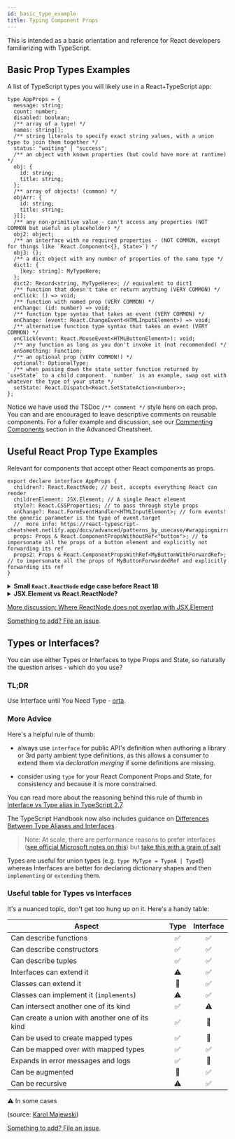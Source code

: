 ```yaml
---
id: basic_type_example
title: Typing Component Props
---
```


This is intended as a basic orientation and reference for React developers familiarizing with TypeScript.

## Basic Prop Types Examples

A list of TypeScript types you will likely use in a React+TypeScript app:

```tsx
type AppProps = {
  message: string;
  count: number;
  disabled: boolean;
  /** array of a type! */
  names: string[];
  /** string literals to specify exact string values, with a union type to join them together */
  status: "waiting" | "success";
  /** an object with known properties (but could have more at runtime) */
  obj: {
    id: string;
    title: string;
  };
  /** array of objects! (common) */
  objArr: {
    id: string;
    title: string;
  }[];
  /** any non-primitive value - can't access any properties (NOT COMMON but useful as placeholder) */
  obj2: object;
  /** an interface with no required properties - (NOT COMMON, except for things like `React.Component<{}, State>`) */
  obj3: {};
  /** a dict object with any number of properties of the same type */
  dict1: {
    [key: string]: MyTypeHere;
  };
  dict2: Record<string, MyTypeHere>; // equivalent to dict1
  /** function that doesn't take or return anything (VERY COMMON) */
  onClick: () => void;
  /** function with named prop (VERY COMMON) */
  onChange: (id: number) => void;
  /** function type syntax that takes an event (VERY COMMON) */
  onChange: (event: React.ChangeEvent<HTMLInputElement>) => void;
  /** alternative function type syntax that takes an event (VERY COMMON) */
  onClick(event: React.MouseEvent<HTMLButtonElement>): void;
  /** any function as long as you don't invoke it (not recommended) */
  onSomething: Function;
  /** an optional prop (VERY COMMON!) */
  optional?: OptionalType;
  /** when passing down the state setter function returned by `useState` to a child component. `number` is an example, swap out with whatever the type of your state */
  setState: React.Dispatch<React.SetStateAction<number>>;
};
```

Notice we have used the TSDoc `/** comment */` style here on each prop. You can and are encouraged to leave descriptive comments on reusable components. For a fuller example and discussion, see our [Commenting Components](https://react-typescript-cheatsheet.netlify.app/docs/advanced/misc_concerns/#commenting-components) section in the Advanced Cheatsheet.

## Useful React Prop Type Examples

Relevant for components that accept other React components as props.

```tsx
export declare interface AppProps {
  children?: React.ReactNode; // best, accepts everything React can render
  childrenElement: JSX.Element; // A single React element
  style?: React.CSSProperties; // to pass through style props
  onChange?: React.FormEventHandler<HTMLInputElement>; // form events! the generic parameter is the type of event.target
  //  more info: https://react-typescript-cheatsheet.netlify.app/docs/advanced/patterns_by_usecase/#wrappingmirroring
  props: Props & React.ComponentPropsWithoutRef<"button">; // to impersonate all the props of a button element and explicitly not forwarding its ref
  props2: Props & React.ComponentPropsWithRef<MyButtonWithForwardRef>; // to impersonate all the props of MyButtonForwardedRef and explicitly forwarding its ref
}
```

<details>
<summary><b>Small <code>React.ReactNode</code> edge case before React 18</b></summary>

Before the [React 18 type updates](https://github.com/DefinitelyTyped/DefinitelyTyped/pull/56210), this code typechecked but had a runtime error:

```tsx
type Props = {
  children?: React.ReactNode;
};

function Comp({ children }: Props) {
  return <div>{children}</div>;
}
function App() {
  // Before React 18: Runtime error "Objects are not valid as a React child"
  // After React 18: Typecheck error "Type '{}' is not assignable to type 'ReactNode'"
  return <Comp>{{}}</Comp>;
}
```

This is because `ReactNode` includes `ReactFragment` which allowed type `{}` before React 18.

[Thanks @pomle for raising this.](https://github.com/typescript-cheatsheets/react/issues/357)

</details>

<details>
 <summary><b>JSX.Element vs React.ReactNode?</b></summary>

Quote [@ferdaber](https://github.com/typescript-cheatsheets/react/issues/57): A more technical explanation is that a valid React node is not the same thing as what is returned by `React.createElement`. Regardless of what a component ends up rendering, `React.createElement` always returns an object, which is the `JSX.Element` interface, but `React.ReactNode` is the set of all possible return values of a component.

- `JSX.Element` -> Return value of `React.createElement`
- `React.ReactNode` -> Return value of a component

</details>

[More discussion: Where ReactNode does not overlap with JSX.Element](https://github.com/typescript-cheatsheets/react/issues/129)

[Something to add? File an issue](https://github.com/typescript-cheatsheets/react/issues/new).

## Types or Interfaces?

You can use either Types or Interfaces to type Props and State, so naturally the question arises - which do you use?

### TL;DR

Use Interface until You Need Type - [orta](https://twitter.com/orta/status/1356129195835973632?s=20).

### More Advice

Here's a helpful rule of thumb:

- always use `interface` for public API's definition when authoring a library or 3rd party ambient type definitions, as this allows a consumer to extend them via _declaration merging_ if some definitions are missing.

- consider using `type` for your React Component Props and State, for consistency and because it is more constrained.

You can read more about the reasoning behind this rule of thumb in [Interface vs Type alias in TypeScript 2.7](https://medium.com/@martin_hotell/interface-vs-type-alias-in-typescript-2-7-2a8f1777af4c).

The TypeScript Handbook now also includes guidance on [Differences Between Type Aliases and Interfaces](https://www.typescriptlang.org/docs/handbook/2/everyday-types.html#differences-between-type-aliases-and-interfaces).

> Note: At scale, there are performance reasons to prefer interfaces ([see official Microsoft notes on this](https://github.com/microsoft/TypeScript/wiki/Performance#preferring-interfaces-over-intersections)) but [take this with a grain of salt](https://news.ycombinator.com/item?id=25201887)

Types are useful for union types (e.g. `type MyType = TypeA | TypeB`) whereas Interfaces are better for declaring dictionary shapes and then `implementing` or `extending` them.

### Useful table for Types vs Interfaces

It's a nuanced topic, don't get too hung up on it. Here's a handy table:

| Aspect                                          | Type | Interface |
| ----------------------------------------------- | :--: | :-------: |
| Can describe functions                          |  ✅  |    ✅     |
| Can describe constructors                       |  ✅  |    ✅     |
| Can describe tuples                             |  ✅  |    ✅     |
| Interfaces can extend it                        |  ⚠️  |    ✅     |
| Classes can extend it                           |  🚫  |    ✅     |
| Classes can implement it (`implements`)         |  ⚠️  |    ✅     |
| Can intersect another one of its kind           |  ✅  |    ⚠️     |
| Can create a union with another one of its kind |  ✅  |    🚫     |
| Can be used to create mapped types              |  ✅  |    🚫     |
| Can be mapped over with mapped types            |  ✅  |    ✅     |
| Expands in error messages and logs              |  ✅  |    🚫     |
| Can be augmented                                |  🚫  |    ✅     |
| Can be recursive                                |  ⚠️  |    ✅     |

⚠️ In some cases

(source: [Karol Majewski](https://twitter.com/karoljmajewski/status/1082413696075382785))

[Something to add? File an issue](https://github.com/typescript-cheatsheets/react/issues/new).
